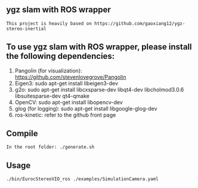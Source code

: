 ## ygz slam with ROS wrapper

    This project is heavily based on https://github.com/gaoxiang12/ygz-stereo-inertial

## To use ygz slam with ROS wrapper, please install the following dependencies:
1. Pangolin (for visualization): https://github.com/stevenlovegrove/Pangolin
2. Eigen3: sudo apt-get install libeigen3-dev
3. g2o: sudo apt-get install libcxsparse-dev libqt4-dev libcholmod3.0.6 libsuitesparse-dev qt4-qmake
4. OpenCV: sudo apt-get install libopencv-dev
5. glog (for logging): sudo apt-get install libgoogle-glog-dev
6. ros-kinetic: refer to the github front page

## Compile

    In the root folder: ./generate.sh
    
## Usage

    ./bin/EurocStereoVIO_ros ./examples/SimulationCamera.yaml
